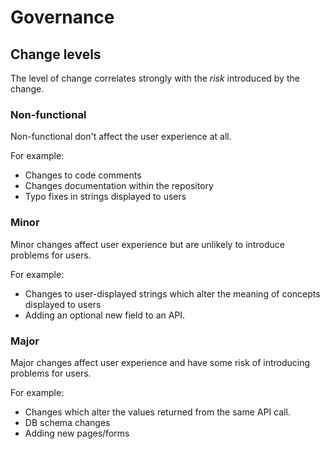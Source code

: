 # Governance

## Change levels

The level of change correlates strongly with the *risk* introduced by the change.

### Non-functional

Non-functional don't affect the user experience at all.

For example: 

* Changes to code comments
* Changes documentation within the repository
* Typo fixes in strings displayed to users


### Minor

Minor changes affect user experience but are unlikely to introduce problems for users. 

For example:

* Changes to user-displayed strings which alter the meaning of concepts displayed to users
* Adding an optional new field to an API.



### Major

Major changes affect user experience and have some risk of introducing problems for users.

For example:

* Changes which alter the values returned from the same API call. 
* DB schema changes
* Adding new pages/forms


